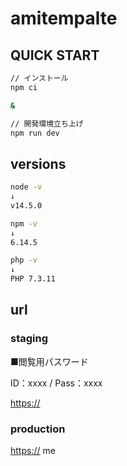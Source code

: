 # amitempalte

## QUICK START

```zsh
// インストール
npm ci

&

// 開発環境立ち上げ
npm run dev
```

## versions

```zsh
node -v
↓
v14.5.0

npm -v
↓
6.14.5

php -v
↓
PHP 7.3.11
```

## url

### staging

■閲覧用パスワード

ID：xxxx / Pass：xxxx

<https://>

### production

<https://>
me